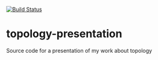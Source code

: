 [![Build Status](https://travis-ci.org/owulveryck/topology-presentation.svg?branch=master)](https://travis-ci.org/owulveryck/topology-presentation)


# topology-presentation
Source code for a presentation of my work about topology
